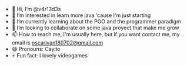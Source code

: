 - 👋 Hi, I’m @v4r13d3s
- 👀 I’m interested in learn more java 'cause I'm just starting
- 🌱 I’m currently learning about the POO and the programmer paradigm
- 💞️ I’m looking to collaborate on some java proyect that make me grow
- 📫 How to reach me, I'm usually here, but if you want contact me, my email is oscarivan180702@gmail.com
- 😄 Pronouns: Cayito
- ⚡ Fun fact: I lovely videogames

<!---
v4r13d3s/v4r13d3s is a ✨ special ✨ repository because its `README.md` (this file) appears on your GitHub profile.
You can click the Preview link to take a look at your changes.
--->
